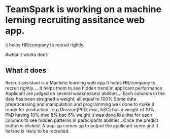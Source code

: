 # TeamSpark is working on a machine lerning recruiting assitance web app.
it helps HR/company to recruit rightly.

#what it works does



## What it does
Recruit assistant is a Machine 
learning web app.It helps HR/company to recruit rightly.... It helps them to see hidden 
trend in applicant performance Applicant are judged on several weaknesses/ abilities...
Each columns in the data has been assigned a weight, all equal to 100% Some data 
preprocessing and manipulation and programming was done to make it ready for production..
e.g Division[PhD, msc, bSC] has a weight of 10%... PhD having 10% msc 8% bsc 6% weight It was done like that for each 
columns to see hidden patterns in participants abilities...Once the predict button is clicked. A pop-up comes up to 
output the applicant score and if he/she is likely to be recruited.
